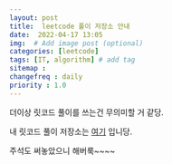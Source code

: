 ```yaml
---
layout: post
title:  leetcode 풀이 저장소 안내
date:  2022-04-17 13:05
img:  # Add image post (optional)
categories: [leetcode]
tags: [IT, algorithm] # add tag
sitemap :
changefreq : daily
priority : 1.0
---
```


더이상 릿코드 풀이를 쓰는건 무의미할 거 같당.  

내 릿코드 풀이 저장소는 [여기](https://github.com/yejinha/leetcode) 입니당.

주석도 써놓았으니 해버룩~~~~